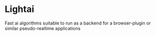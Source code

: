 # Lightai
Fast ai algorithms suitable to run as a backend for a browser-plugin or similar pseudo-realtime applications
